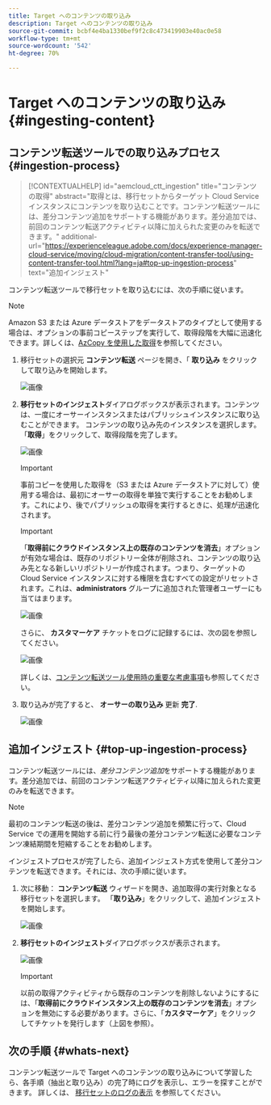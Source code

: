 ```yaml
---
title: Target へのコンテンツの取り込み
description: Target へのコンテンツの取り込み
source-git-commit: bcbf4e4ba1330bef9f2c8c473419903e40ac0e58
workflow-type: tm+mt
source-wordcount: '542'
ht-degree: 70%

---
```



# Target へのコンテンツの取り込み {#ingesting-content}

## コンテンツ転送ツールでの取り込みプロセス {#ingestion-process}

>[!CONTEXTUALHELP]
>id="aemcloud_ctt_ingestion"
>title="コンテンツの取得"
>abstract="取得とは、移行セットからターゲット Cloud Service インスタンスにコンテンツを取り込むことです。コンテンツ転送ツールには、差分コンテンツ追加をサポートする機能があります。差分追加では、前回のコンテンツ転送アクティビティ以降に加えられた変更のみを転送できます。"
>additional-url="https://experienceleague.adobe.com/docs/experience-manager-cloud-service/moving/cloud-migration/content-transfer-tool/using-content-transfer-tool.html?lang=ja#top-up-ingestion-process" text="追加インジェスト"

コンテンツ転送ツールで移行セットを取り込むには、次の手順に従います。
>[!NOTE]
>Amazon S3 または Azure データストアをデータストアのタイプとして使用する場合は、オプションの事前コピーステップを実行して、取得段階を大幅に迅速化できます。詳しくは、[AzCopy を使用した取得](https://experienceleague.adobe.com/docs/experience-manager-cloud-service/moving/cloud-migration/content-transfer-tool/handling-large-content-repositories.html?lang=ja#ingesting-azcopy)を参照してください。

1. 移行セットの選択元 **コンテンツ転送** ページを開き、「 **取り込み** をクリックして取り込みを開始します。

   ![画像](/help/journey-migration/content-transfer-tool/assets-ctt/ingestion-01.png)

1. **移行セットのインジェスト**&#x200B;ダイアログボックスが表示されます。コンテンツは、一度にオーサーインスタンスまたはパブリッシュインスタンスに取り込むことができます。 コンテンツの取り込み先のインスタンスを選択します。 「**取得**」をクリックして、取得段階を完了します。

   ![画像](/help/journey-migration/content-transfer-tool/assets-ctt/ingestion-02.png)

   >[!IMPORTANT]
   >事前コピーを使用した取得を（S3 または Azure データストアに対して）使用する場合は、最初にオーサーの取得を単独で実行することをお勧めします。これにより、後でパブリッシュの取得を実行するときに、処理が迅速化されます。

   >[!IMPORTANT]
   >「**取得前にクラウドインスタンス上の既存のコンテンツを消去**」オプションが有効な場合は、既存のリポジトリー全体が削除され、コンテンツの取り込み先となる新しいリポジトリーが作成されます。つまり、ターゲットの Cloud Service インスタンスに対する権限を含むすべての設定がリセットされます。これは、**administrators** グループに追加された管理者ユーザーにも当てはまります。

   ![画像](/help/journey-migration/content-transfer-tool/assets-ctt/ingestion-03.png)

   さらに、 **カスタマーケア** チケットをログに記録するには、次の図を参照してください。

   ![画像](/help/journey-migration/content-transfer-tool/assets-ctt/ingestion-04.png)

   詳しくは、[コンテンツ転送ツール使用時の重要な考慮事項](https://experienceleague.adobe.com/docs/experience-manager-cloud-service/moving/cloud-migration/content-transfer-tool/guidelines-best-practices-content-transfer-tool.html?lang=en#important-considerations)も参照してください。

1. 取り込みが完了すると、 **オーサーの取り込み** 更新 **完了**.

   ![画像](/help/journey-migration/content-transfer-tool/assets-ctt/ingestion-05.png)

## 追加インジェスト {#top-up-ingestion-process}

コンテンツ転送ツールには、*差分コンテンツ追加*&#x200B;をサポートする機能があります。差分追加では、前回のコンテンツ転送アクティビティ以降に加えられた変更のみを転送できます。

>[!NOTE]
>最初のコンテンツ転送の後は、差分コンテンツ追加を頻繁に行って、Cloud Service での運用を開始する前に行う最後の差分コンテンツ転送に必要なコンテンツ凍結期間を短縮することをお勧めします。

インジェストプロセスが完了したら、追加インジェスト方式を使用して差分コンテンツを転送できます。それには、次の手順に従います。

1. 次に移動： **コンテンツ転送** ウィザードを開き、追加取得の実行対象となる移行セットを選択します。 「**取り込み**」をクリックして、追加インジェストを開始します。

   ![画像](/help/journey-migration/content-transfer-tool/assets-ctt/topup-ingest1.png)


1. **移行セットのインジェスト**&#x200B;ダイアログボックスが表示されます。

   ![画像](/help/journey-migration/content-transfer-tool/assets-ctt/topup-ingest2.png)

   >[!IMPORTANT]
   >以前の取得アクティビティから既存のコンテンツを削除しないようにするには、「**取得前にクラウドインスタンス上の既存のコンテンツを消去**」オプションを無効にする必要があります。さらに、「**カスタマーケア**」をクリックしてチケットを発行します（上図を参照）。

## 次の手順 {#whats-next}

コンテンツ転送ツールで Target へのコンテンツの取り込みについて学習したら、各手順（抽出と取り込み）の完了時にログを表示し、エラーを探すことができます。 詳しくは、 [移行セットのログの表示](https://experienceleague.adobe.com/docs/experience-manager-cloud-service/moving/cloud-migration/content-transfer-tool/viewing-logs.html?lang=en) を参照してください。
